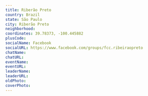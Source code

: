 ```yaml
---
title: Riberão Preto
country: Brazil
state: São Paulo
city: Riberão Preto
neighborhood: 
coordinates: 39.78373, -100.445882
plusCode:
socialName: Facebook
socialURL: https://www.facebook.com/groups/fcc.ribeiraopreto
chatName:
chatURL:
eventName:
eventURL:
leaderName:
leaderURL:
oldPhoto: 
coverPhoto:
---
```

